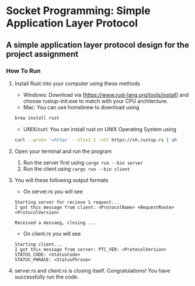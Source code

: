 # Socket Programming: Simple Application Layer Protocol

## A simple application layer protocol design for the project assignment

### How To Run

1. Install Rust into your computer using these methods
    - Windows: Download via [https://www.rust-lang.org/tools/install] and choose rustup-init.exe to match with your CPU architecture.
    - Mac: You can use homebrew to download using

    ``` bash
    brew install rust
    ```

    - UNIX/curl: You can install rust on UNIX Operating System using

    ``` bash
    curl --proto '=https' --tlsv1.2 -sSf https://sh.rustup.rs | sh
    ```

2. Open your terminal and run the program
    1. Run the server first using `cargo run --bin server`
    2. Run the client using `cargo run --bin client`

3. You will these following output formats
    - On server.rs you will see

    ```text
    Starting server for recieve 1 request...
    I got this message from client: <ProtocolName> <RequestRoute> <ProtocolVersion>

    Received a messaeg, closing ...
    ```

    - On client.rs you will see

    ```text
    Starting client...
    I got this message from server: PTC_VER: <ProtocolVersion>
    STATUS_CODE: <StatusCode>
    STATUS_PHRASE: <StatusPhrase>
    ```

4. server.rs and client.rs is closing itself.
Congratulations! You have successfully run the code.
